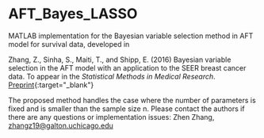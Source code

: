 # AFT_Bayes_LASSO
MATLAB implementation for the Bayesian variable selection method in AFT model for survival data, developed in  

Zhang, Z., Sinha, S., Maiti, T., and Shipp, E. (2016) Bayesian variable selection in the AFT model with an application to the SEER breast cancer data. To appear in the *Statistical Methods in Medical Research*. [Preprint](http://www.stat.tamu.edu/~sinha/research/draft_seerdata_Dec_2015_rev2_sent2pub.pdf){:target="_blank"}

The proposed method handles the case where the number of parameters is fixed and is smaller than the sample size n. 
Please contact the authors if there are any questions or implementation issues:
    Zhen Zhang, zhangz19@galton.uchicago.edu
